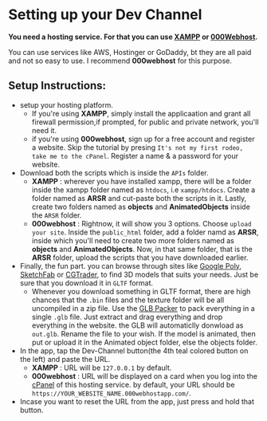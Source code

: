 # Setting up your Dev Channel

**You need a hosting service. For that you can use [XAMPP](https://www.apachefriends.org/index.html) or [000Webhost](https://www.000webhost.com).**

You can use services like AWS, Hostinger or GoDaddy, bt they are all paid and not so easy to use. I recommend **000webhost** for this purpose.

## Setup Instructions: 

* setup your hosting platform.
  - If you're using **XAMPP**, simply install the applicaation and grant all firewall permission,if prompted, for public and private network, you'll need it.
  - if you're using **000webhost**, sign up for a free account and register a website. Skip the tutorial by presing `It's not my first rodeo, take me to the cPanel`. 
    Register a name & a password for your website.
* Download both the scripts which is inside the `APIs` folder.
  - **XAMPP** : wherever you have installed xampp, there will be a folder inside the xampp folder named as `htdocs`, i.e `xampp/htdocs`. Create a folder named as **ARSR**
  and cut-paste both the scripts in it. Lastly, create two folders named as **objects** and **AnimatedObjects** inside the `ARSR` folder.
  - **000webhost** : Rightnow, it will show you 3 options. Choose `upload your site`. Inside the `public_html` folder, add a folder namd as **ARSR**, inside which you'll
  need to create two more folders named as **objects** and **AnimatedObjects**. Now, in that same folder, that is the **ARSR** folder, upload the scripts that you have
  downloaded earlier.
* Finally, the fun part. you can browse through sites like [Google Poly](https://poly.google.com/), [SketchFab](https://sketchfab.com/) or [CGTrader](https://www.cgtrader.com/), to find 3D models that suits your needs. Just be sure that you download it in
`GLTF` format.
  - Whenever you download something in GLTF format, there are high chances that the `.bin` files and the texture folder will be all uncompiled in a zip file. 
  Use the [GLB Packer](https://glbpacker.glitch.me/) to pack everything in a single `.glb` file. 
  Just extract and drag everything and drop everything in the website. the GLB will automaticlly donwload as `out.glb`. Rename the file to your wish.
  If the model is animated, then put or upload it in the Animated object folder, else the objects folder.
* In the app, tap the Dev-Channel button(the 4th teal colored button on the left) and paste the URL.
  - **XAMPP** : URL will be `127.0.0.1` by default.
  - **000webhost** : URL will be displayed on a card when you log into the [cPanel](https://www.000webhost.com/members/website/list) of this hosting service.
  by default, your URL should be `https://YOUR_WEBSITE_NAME.000webhostapp.com/`.
* Incase you want to reset the URL from the app, just press and hold that button.
